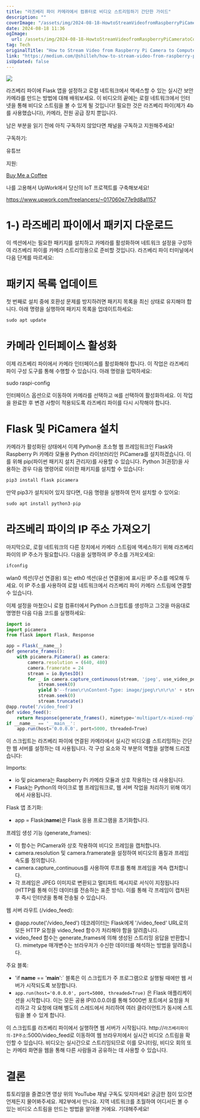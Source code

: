 ```yaml
---
title: "라즈베리 파이 카메라에서 컴퓨터로 비디오 스트리밍하기 간단한 가이드"
description: ""
coverImage: "/assets/img/2024-08-18-HowtoStreamVideofromRaspberryPiCameratoComputer_0.png"
date: 2024-08-18 11:36
ogImage: 
  url: /assets/img/2024-08-18-HowtoStreamVideofromRaspberryPiCameratoComputer_0.png
tag: Tech
originalTitle: "How to Stream Video from Raspberry Pi Camera to Computer"
link: "https://medium.com/@shilleh/how-to-stream-video-from-raspberry-pi-camera-to-computer-40f41c8b5675"
isUpdated: false
---
```



<img src="/assets/img/2024-08-18-HowtoStreamVideofromRaspberryPiCameratoComputer_0.png" />

라즈베리 파이에 Flask 앱을 설정하고 로컬 네트워크에서 액세스할 수 있는 실시간 보안 카메라를 만드는 방법에 대해 배워보세요. 이 비디오의 끝에는 로컬 네트워크에서 인터넷을 통해 비디오 스트림을 볼 수 있게 될 것입니다! 필요한 것은 라즈베리 파이(제가 4b를 사용했습니다), 카메라, 전원 공급 장치 뿐입니다.

남은 부분을 읽기 전에 아직 구독하지 않았다면 채널을 구독하고 지원해주세요!

구독하기:

<div class="content-ad"></div>

유튜브

지원:

[Buy Me a Coffee](https://www.buymeacoffee.com/mmshilleh)

나를 고용해서 UpWork에서 당신의 IoT 프로젝트를 구축해보세요!

<div class="content-ad"></div>

https://www.upwork.com/freelancers/~017060e77e9d8a1157

# 1-) 라즈베리 파이에서 패키지 다운로드

이 섹션에서는 필요한 패키지를 설치하고 카메라를 활성화하며 네트워크 설정을 구성하여 라즈베리 파이를 카메라 스트리밍용으로 준비할 것입니다. 라즈베리 파이 터미널에서 다음 단계를 따르세요:

# 패키지 목록 업데이트

<div class="content-ad"></div>

첫 번째로 설치 중에 호환성 문제를 방지하려면 패키지 목록을 최신 상태로 유지해야 합니다. 아래 명령을 실행하여 패키지 목록을 업데이트하세요:

```js
sudo apt update
```

# 카메라 인터페이스 활성화

이제 라즈베리 파이에서 카메라 인터페이스를 활성화해야 합니다. 이 작업은 라즈베리 파이 구성 도구를 통해 수행할 수 있습니다. 아래 명령을 입력하세요:

<div class="content-ad"></div>


sudo raspi-config


인터페이스 옵션으로 이동하여 카메라를 선택하고 `예`를 선택하여 활성화하세요. 이 작업을 완료한 후 변경 사항이 적용되도록 라즈베리 파이를 다시 시작해야 합니다.

# Flask 및 PiCamera 설치

카메라가 활성화된 상태에서 이제 Python용 초소형 웹 프레임워크인 Flask와 Raspberry Pi 카메라 모듈용 Python 라이브러리인 PiCamera를 설치하겠습니다. 이를 위해 pip(파이썬 패키지 설치 관리자)를 사용할 수 있습니다. Python 3(권장)을 사용하는 경우 다음 명령어로 이러한 패키지를 설치할 수 있습니다:


<div class="content-ad"></div>

```js
pip3 install flask picamera
```

만약 pip3가 설치되어 있지 않다면, 다음 명령을 실행하여 먼저 설치할 수 있어요:

```js
sudo apt install python3-pip
```

# 라즈베리 파이의 IP 주소 가져오기

<div class="content-ad"></div>

마지막으로, 로컬 네트워크의 다른 장치에서 카메라 스트림에 액세스하기 위해 라즈베리 파이의 IP 주소가 필요합니다. 다음을 실행하여 IP 주소를 가져오세요:

```js
ifconfig
```

wlan0 섹션(무선 연결용) 또는 eth0 섹션(유선 연결용)에 표시된 IP 주소를 메모해 두세요. 이 IP 주소를 사용하여 로컬 네트워크에서 라즈베리 파이 카메라 스트림에 연결할 수 있습니다.

<div class="content-ad"></div>

이제 설정을 마쳤으니 로컬 컴퓨터에서 Python 스크립트를 생성하고 그것을 마음대로 명명한 다음 다음 코드를 실행하세요:

```js
import io
import picamera
from flask import Flask, Response
```

```js
app = Flask(__name__)
def generate_frames():
    with picamera.PiCamera() as camera:
        camera.resolution = (640, 480)
        camera.framerate = 24
        stream = io.BytesIO()
        for _ in camera.capture_continuous(stream, 'jpeg', use_video_port=True):
            stream.seek(0)
            yield b'--frame\r\nContent-Type: image/jpeg\r\n\r\n' + stream.read() + b'\r\n'
            stream.seek(0)
            stream.truncate()
@app.route('/video_feed')
def video_feed():
    return Response(generate_frames(), mimetype='multipart/x-mixed-replace; boundary=frame')
if __name__ == '__main__':
    app.run(host='0.0.0.0', port=5000, threaded=True)
```

이 스크립트는 라즈베리 파이에 연결된 카메라에서 실시간 비디오를 스트리밍하는 간단한 웹 서버를 설정하는 데 사용됩니다. 각 구성 요소와 각 부분의 역할을 설명해 드리겠습니다:

<div class="content-ad"></div>

Imports:

- io 및 picamera는 Raspberry Pi 카메라 모듈과 상호 작용하는 데 사용됩니다.
- Flask는 Python의 마이크로 웹 프레임워크로, 웹 서버 작업을 처리하기 위해 여기에서 사용됩니다.

Flask 앱 초기화:

- app = Flask(__name__)은 Flask 응용 프로그램을 초기화합니다.

<div class="content-ad"></div>

프레임 생성 기능 (generate_frames):

- 이 함수는 PiCamera와 상호 작용하여 비디오 프레임을 캡처합니다.
- camera.resolution 및 camera.framerate을 설정하여 비디오의 품질과 프레임 속도를 정의합니다.
- camera.capture_continuous를 사용하여 루프를 통해 프레임을 계속 캡처합니다.
- 각 프레임은 JPEG 이미지로 변환되고 멀티파트 메시지로 서식이 지정됩니다(HTTP를 통해 이진 데이터를 전송하는 표준 방식). 이를 통해 각 프레임이 캡처된 후 즉시 인터넷을 통해 전송될 수 있습니다.

웹 서버 라우트 (/video_feed):

- @app.route('/video_feed') 데코레이터는 Flask에게 '/video_feed' URL로의 모든 HTTP 요청을 video_feed 함수가 처리해야 함을 알려줍니다.
- video_feed 함수는 generate_frames에 의해 생성된 스트리밍 응답을 반환합니다. mimetype 매개변수는 브라우저가 수신한 데이터를 해석하는 방법을 알려줍니다.

<div class="content-ad"></div>

주요 블록:

- 'if __name__ == '__main__':` 블록은 이 스크립트가 주 프로그램으로 실행될 때에만 웹 서버가 시작되도록 보장합니다.
- `app.run(host='0.0.0.0', port=5000, threaded=True)` 은 Flask 애플리케이션을 시작합니다. 이는 모든 공용 IP(0.0.0.0)를 통해 5000번 포트에서 요청을 처리하고 각 요청에 대해 별도의 스레드에서 처리하여 여러 클라이언트가 동시에 스트림을 볼 수 있게 합니다.

이 스크립트를 라즈베리 파이에서 실행하면 웹 서버가 시작됩니다. http://`라즈베리파이의-IP주소`:5000/video_feed로 이동하여 웹 브라우저에서 실시간 비디오 스트림을 확인할 수 있습니다. 비디오는 실시간으로 스트리밍되므로 이를 모니터링, 비디오 회의 또는 카메라 화면을 웹을 통해 다른 사람들과 공유하는 데 사용할 수 있습니다. 

# 결론

<div class="content-ad"></div>

튜토리얼을 즐겼으면 영상 위의 YouTube 채널 구독도 잊지마세요! 궁금한 점이 있으면 언제든지 물어봐주세요. 제2부에서 만나요. 지역 네트워크를 초월하여 어디서든 볼 수 있는 비디오 스트림을 만드는 방법을 알아볼 거에요. 기대해주세요!